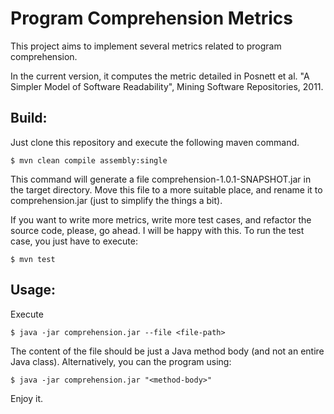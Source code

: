 # Program Comprehension Metrics

This project aims to implement several metrics related to program comprehension.

In the current version, it computes the metric detailed in
Posnett et al. "A Simpler Model of Software Readability", Mining
Software Repositories, 2011.

## Build:

Just clone this repository and execute the following maven command.

```
$ mvn clean compile assembly:single    
```

This command will generate a file comprehension-1.0.1-SNAPSHOT.jar in the target directory. Move this
file to a more suitable place, and rename it to comprehension.jar (just to simplify the things a bit).

If you want to write more metrics, write more test cases, and refactor the source code,
please, go ahead.  I will be happy with this. To run the test case, you just have to execute:

```
$ mvn test
```

## Usage:

Execute

```
$ java -jar comprehension.jar --file <file-path>
```

The content of the file should be just a Java method
body (and not an entire Java class). Alternatively,
you can the program using:

```
$ java -jar comprehension.jar "<method-body>"
```

Enjoy it. 